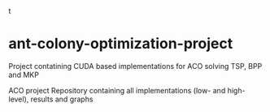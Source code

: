 t
# ant-colony-optimization-project
Project contatining CUDA based implementations for ACO solving TSP, BPP and MKP

ACO project Repository containing all implementations (low- and high-level), results and graphs
